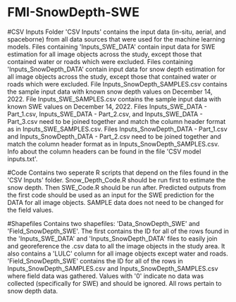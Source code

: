 # FMI-SnowDepth-SWE

#CSV Inputs
Folder 'CSV Inputs' contains the input data (in-situ, aerial, and spaceborne) from all data sources that were used for the machine learning models.
Files containing 'Inputs_SWE_DATA' contain input data for SWE estimation for all image objects across the study, except those that contained water or roads which were excluded.
Files containing 'Inputs_SnowDepth_DATA' contain input data for snow depth estimation for all image objects across the study, except those that contained water or roads which were excluded.
File Inputs_SnowDepth_SAMPLES.csv contains the sample input data with known snow depth values on December 14, 2022.
File Inputs_SWE_SAMPLES.csv contains the sample input data with known SWE values on December 14, 2022.
Files Inputs_SWE_DATA - Part_1.csv, Inputs_SWE_DATA - Part_2.csv, and Inputs_SWE_DATA - Part_3.csv need to be joined together and match the column header format as in Inputs_SWE_SAMPLES.csv.
Files Inputs_SnowDepth_DATA - Part_1.csv and Inputs_SnowDepth_DATA - Part_2.csv need to be joined together and match the column header format as in Inputs_SnowDepth_SAMPLES.csv.
Info about the column headers can be found in the file 'CSV model inputs.txt'.

#Code
Contains two seperate R scripts that depend on the files found in the 'CSV Inputs' folder. Snow_Depth_Code.R should be run first to estimate the snow depth. Then SWE_Code.R should be run after. Predicted outputs from the first code should be used as an input for the SWE prediction for the DATA for all image objects. SAMPLE data does not need to be changed for the field values.

#Shapefiles
Contains two shapefiles: 'Data_SnowDepth_SWE' and 'Field_SnowDepth_SWE'. The first contains the ID for all of the rows found in the 'Inputs_SWE_DATA' and 'Inputs_SnowDepth_DATA' files to easily join and georeference the .csv data to all the image objects in the study area. It also contains a 'LULC' column for all image objects except water and roads.
'Field_SnowDepth_SWE' contains the ID for all of the rows in Inputs_SnowDepth_SAMPLES.csv and Inputs_SnowDepth_SAMPLES.csv where field data was gathered. Values with '0' indicate no data was collected (specifically for SWE) and should be ignored. All rows pertain to snow depth data.
